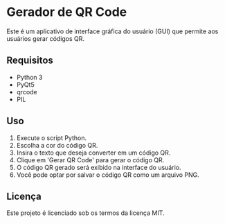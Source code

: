 # Gerador de QR Code

Este é um aplicativo de interface gráfica do usuário (GUI) que permite aos usuários gerar códigos QR.

## Requisitos

- Python 3
- PyQt5
- qrcode
- PIL

## Uso

1. Execute o script Python.
2. Escolha a cor do código QR.
3. Insira o texto que deseja converter em um código QR.
4. Clique em 'Gerar QR Code' para gerar o código QR.
5. O código QR gerado será exibido na interface do usuário.
6. Você pode optar por salvar o código QR como um arquivo PNG.

## Licença

Este projeto é licenciado sob os termos da licença MIT.

